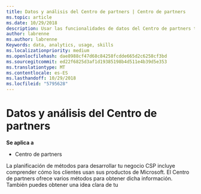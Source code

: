 ```yaml
---
title: Datos y análisis del Centro de partners | Centro de partners
ms.topic: article
ms.date: 10/29/2018
description: Usar las funcionalidades de datos del Centro de partners te permite comprender mejor las necesidades de los clientes
author: labrenne
ms.author: labrenne
Keywords: data, analytics, usage, skills
ms.localizationpriority: medium
ms.openlocfilehash: dae8988cf47d68c84258fcdde665d2c6258cf3bd
ms.sourcegitcommit: ed22f6825d3af1d19385198b4d511e4b39d5e353
ms.translationtype: MT
ms.contentlocale: es-ES
ms.lasthandoff: 10/29/2018
ms.locfileid: "5795628"
---
```

# <a name="data-and-analytics-in-partner-center"></a>Datos y análisis del Centro de partners

**Se aplica a**

- Centro de partners

La planificación de métodos para desarrollar tu negocio CSP incluye comprender cómo los clientes usan sus productos de Microsoft. El Centro de partners ofrece varios métodos para obtener dicha información. También puedes obtener una idea clara de tu 